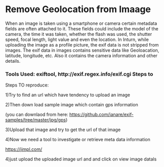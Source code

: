 
<h1>Remove Geolocation from Imaage</h1>

<p>When an image is taken using a smartphone or camera certain metadata fields are often attached to it. These fields could include the model of the camera, the time it was taken, whether the flash was used, the shutter speed, focal length, light value and even the location. In Inturn, while uploading the image as a profile picture, the exif data is not stripped from images. The exif data in images contains sensitive data like Geoloacation, latitude, longitude, etc. Also it contains the camera information and other details. </p>

<h3>Tools Used: exiftool, http://exif.regex.info/exif.cgi Steps to</h3>

 

Steps TO reproduce:

1)Try to find an url which have tendency to upload an image

2)Then down load sample image which contain gps information

(you can downlaod  from here:  https://github.com/ianare/exif-samples/tree/master/jpg/gps)

3)Upload that image and try to get the url of that image

4)Now we need a tool to investigate or retrieve meta data information

https://jimpl.com/

4)just upload the uploaded image url and and click on view image datals